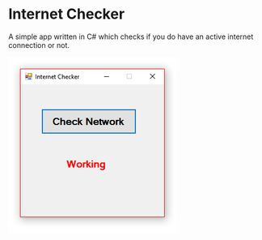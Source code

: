 <h1>Internet Checker</h1>

A simple app written in C# which checks if you do have an active internet connection or not. 

<img src="internetchecker.png" alt="internet Checker">